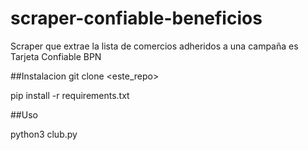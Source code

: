 # scraper-confiable-beneficios
Scraper que extrae la lista de comercios adheridos a una campaña es Tarjeta Confiable BPN


##Instalacion
git clone <este_repo>

pip install -r requirements.txt

##Uso

python3 club.py
